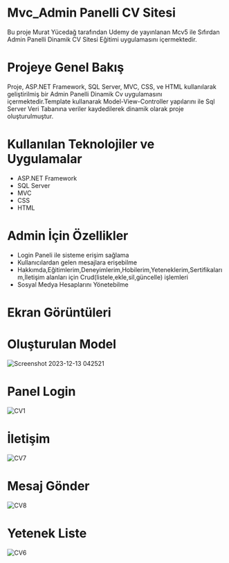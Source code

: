 # Mvc_Admin Panelli CV Sitesi
Bu proje Murat Yücedağ tarafından Udemy de yayınlanan Mcv5 ile Sıfırdan Admin Panelli Dinamik CV Sitesi Eğitimi uygulamasını içermektedir.

# Projeye Genel Bakış
Proje, ASP.NET Framework, SQL Server, MVC, CSS, ve HTML kullanılarak geliştirilmiş bir Admin Panelli Dinamik Cv uygulamasını içermektedir.Template kullanarak Model-View-Controller yapılarını ile Sql Server Veri Tabanına veriler kaydedilerek dinamik olarak proje oluşturulmuştur.

# Kullanılan Teknolojiler ve Uygulamalar
- ASP.NET Framework
- SQL Server
- MVC
- CSS
- HTML
# Admin İçin Özellikler
- Login Paneli ile sisteme erişim sağlama
- Kullanıcılardan gelen mesajlara erişebilme
- Hakkımda,Eğitimlerim,Deneyimlerim,Hobilerim,Yeteneklerim,Sertifikalarım,İletişim alanları için Crud(listele,ekle,sil,güncelle) işlemleri
- Sosyal Medya Hesaplarını Yönetebilme
# Ekran Görüntüleri
# Oluşturulan Model
![Screenshot 2023-12-13 042521](https://github.com/aliokanyildirim/AspNETMvcCV/assets/116041297/2b7b3819-18b6-448a-a0e5-e757a564db81)
# Panel Login
![CV1](https://github.com/aliokanyildirim/AspNETMvcCV/assets/116041297/dbe1619e-da29-480a-b266-89ace8ac1b06)
# İletişim
![CV7](https://github.com/aliokanyildirim/AspNETMvcCV/assets/116041297/5d0dc002-d2b6-4338-b2cc-a342d0eaef09)
# Mesaj Gönder
![CV8](https://github.com/aliokanyildirim/AspNETMvcCV/assets/116041297/b2cf887d-e075-40da-b645-50166e15f4df)

# Yetenek Liste
![CV6](https://github.com/aliokanyildirim/AspNETMvcCV/assets/116041297/ee788e95-f70a-473b-ae9f-42df6a8f3c84)

